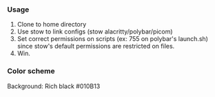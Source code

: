 ### Usage
1. Clone to home directory
2. Use stow to link configs (stow alacritty/polybar/picom)
3. Set correct permissions on scripts (ex: 755 on polybar's launch.sh) since stow's default permissions are restricted on files.
4. Win.

### Color scheme
Background: Rich black #010B13